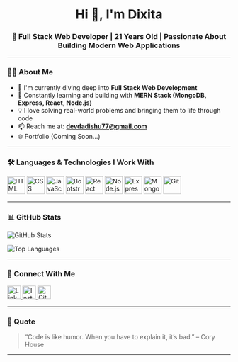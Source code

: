 <h1 align="center">Hi 👋, I'm Dixita</h1>
<h3 align="center">🚀 Full Stack Web Developer | 21 Years Old | Passionate About Building Modern Web Applications</h3>

---

### 👩‍💻 About Me

- 🔭 I'm currently diving deep into **Full Stack Web Development**
- 🌱 Constantly learning and building with **MERN Stack (MongoDB, Express, React, Node.js)**
- 💡 I love solving real-world problems and bringing them to life through code
- 📫 Reach me at: **devdadishu77@gmail.com**
- 🌐 Portfolio (Coming Soon...)

---

### 🛠️ Languages & Technologies I Work With

<p align="left">
  <img src="https://cdn.jsdelivr.net/gh/devicons/devicon/icons/html5/html5-original.svg" width="40" alt="HTML" />
  <img src="https://cdn.jsdelivr.net/gh/devicons/devicon/icons/css3/css3-original.svg" width="40" alt="CSS" />
  <img src="https://cdn.jsdelivr.net/gh/devicons/devicon/icons/javascript/javascript-original.svg" width="40" alt="JavaScript" />
  <img src="https://cdn.jsdelivr.net/gh/devicons/devicon/icons/bootstrap/bootstrap-original.svg" width="40" alt="Bootstrap" />
  <img src="https://cdn.jsdelivr.net/gh/devicons/devicon/icons/react/react-original.svg" width="40" alt="React" />
  <img src="https://cdn.jsdelivr.net/gh/devicons/devicon/icons/nodejs/nodejs-original.svg" width="40" alt="Node.js" />
  <img src="https://cdn.jsdelivr.net/gh/devicons/devicon/icons/express/express-original.svg" width="40" alt="Express" />
  <img src="https://cdn.jsdelivr.net/gh/devicons/devicon/icons/mongodb/mongodb-original.svg" width="40" alt="MongoDB" />
  <img src="https://cdn.jsdelivr.net/gh/devicons/devicon/icons/git/git-original.svg" width="40" alt="Git" />
</p>

---

### 📊 GitHub Stats

<p align="left">
  <img src="https://github-readme-stats.vercel.app/api?username=your-github-username&show_icons=true&theme=radical" alt="GitHub Stats" />
</p>

<p align="left">
  <img src="https://github-readme-stats.vercel.app/api/top-langs/?username=your-github-username&layout=compact&theme=radical" alt="Top Languages" />
</p>

---

### 🔗 Connect With Me

<p align="left">
  <a href="https://linkedin.com/in/dixita-rajput" target="_blank">
    <img src="https://cdn.jsdelivr.net/gh/devicons/devicon/icons/linkedin/linkedin-original.svg" width="30" alt="LinkedIn" />
  </a>
  <a href="https://instagram.com/code_with_dishu" target="_blank">
    <img src="https://cdn-icons-png.flaticon.com/512/2111/2111463.png" width="30" alt="Instagram" />
  </a>
  <a href="https://github.com/dixita7733" target="_blank">
    <img src="https://cdn.jsdelivr.net/gh/devicons/devicon/icons/github/github-original.svg" width="30" alt="GitHub" />
  </a>
</p>

---

### 💬 Quote

> “Code is like humor. When you have to explain it, it’s bad.” – Cory House

---
